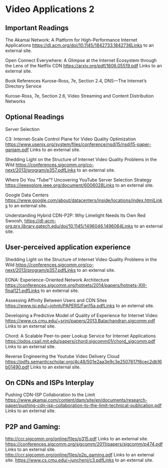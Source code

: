 # Video Applications 2

## Important Readings

The Akamai Network: A Platform for High-Performance Internet Applications
https://dl.acm.org/doi/10.1145/1842733.1842736Links to an external site.

Open Connect Everywhere: A Glimpse at the Internet Ecosystem through the Lens of the Netflix CDN
https://arxiv.org/pdf/1606.05519.pdf Links to an external site.

Book References
Kurose-Ross, 7e, Section 2.4, DNS—The Internet’s Directory Service

Kurose-Ross, 7e, Section 2.6, Video Streaming and Content Distribution Networks

## Optional Readings

Server Selection

C3: Internet-Scale Control Plane for Video Quality Optimization
https://www.usenix.org/system/files/conference/nsdi15/nsdi15-paper-ganjam.pdf Links to an external site.

Shedding Light on the Structure of Internet Video Quality Problems in the Wild
https://conferences.sigcomm.org/co-next/2013/program/p357.pdfLinks to an external site.

Where Do You “Tube”? Uncovering YouTube Server Selection Strategy
https://ieeexplore.ieee.org/document/6006028Links to an external site.

Google Data Centers
https://www.google.com/about/datacenters/inside/locations/index.htmlLinks to an external site.

Understanding Hybrid CDN-P2P: Why Limelight Needs Its Own Red Swoosh,
https://dl-acm-org.prx.library.gatech.edu/doi/10.1145/1496046.1496064Links to an external site.

## User-perceived application experience

Shedding Light on the Structure of Internet Video Quality Problems in the Wild
https://conferences.sigcomm.org/co-next/2013/program/p357.pdfLinks to an external site.

EONA: Experience-Oriented Network Architecture
https://conferences.sigcomm.org/hotnets/2014/papers/hotnets-XIII-final121.pdfLinks to an external site.

Assessing Affinity Between Users and CDN Sites
https://www.isi.edu/~johnh/PAPERS/Fan15a.pdfLinks to an external site.

Developing a Predictive Model of Quality of Experience for Internet Video
https://www.cs.cmu.edu/~srini/papers/2013.Balachandran.sigcomm.pdf Links to an external site.

Chord: A Scalable Peer-to-peer Lookup Service for Internet Applications
https://pdos.csail.mit.edu/papers/chord:sigcomm01/chord_sigcomm.pdf Links to an external site.

Reverse Engineering the Youtube Video Delivery Cloud
https://pdfs.semanticscholar.org/4c48/501e2aa3e9c3e2507617f8cec2db16b01490.pdf Links to an external site.

## On CDNs and ISPs Interplay

Pushing CDN-ISP Collaboration to the Limit
https://www.akamai.com/content/dam/site/en/documents/research-paper/pushing-cdn-isp-collaboration-to-the-limit-technical-publication.pdf Links to an external site.

## P2P and Gaming:

http://ccr.sigcomm.org/online/files/p315.pdf Links to an external site.
https://conferences.sigcomm.org/sigcomm/2011/papers/sigcomm/p474.pdf Links to an external site.
http://ccr.sigcomm.org/online/files/p2p_gaming.pdf Links to an external site.
https://www.cs.cmu.edu/~junchenj/c3.pdfLinks to an external site.
